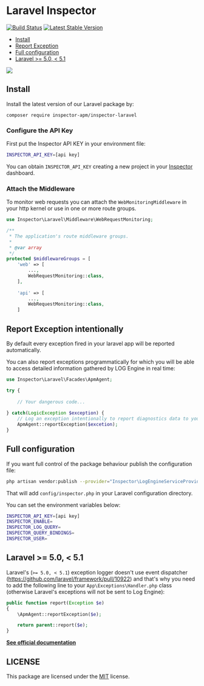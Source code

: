 # Laravel Inspector

[![Build Status](https://travis-ci.org/log-engine/logengine-laravel.svg?branch=master)](https://travis-ci.org/log-engine/logengine-laravel)
[![Latest Stable Version](https://poser.pugx.org/log-engine/logengine-laravel/v/stable)](https://packagist.org/packages/log-engine/logengine-laravel)

- [Install](#install)
- [Report Exception](#exception)
- [Full configuration](#config)
- [Laravel >= 5.0, < 5.1](#compatibility)

![](<https://app.inspector.dev/images/frontend/demo.gif>)

<a name="install"></a>

## Install

Install the latest version of our Laravel package by:

```sehll
composer require inspector-apm/inspector-laravel
```

### Configure the API Key

First put the Inspector API KEY in your environment file:

```bash
INSPECTOR_API_KEY=[api key]
```

You can obtain `INSPECTOR_API_KEY` creating a new project in your [Inspector](https://www.inspector.dev) dashboard.

<a name="middleware"></a>

### Attach the Middleware

To monitor web requests you can attach the `WebMonitoringMiddleware` in your http kernel or use in one or more route groups.

```php
use Inspector\Laravel\Middleware\WebRequestMonitoring;

/**
 * The application's route middleware groups.
 *
 * @var array
 */
protected $middlewareGroups = [
    'web' => [
        ...,
        WebRequestMonitoring::class,
    ],
    
    'api' => [
        ...,
        WebRequestMonitoring::class,
    ]
```

<a name="exception"></a>

## Report Exception intentionally

By default every exception fired in your laravel app will be reported automatically.

You can also report exceptions programmatically for which you will be able to access detailed information gathered by LOG Engine in real time:

```php
use Inspector\Laravel\Facades\ApmAgent;

try {
  	
    // Your dangerous code...
    
} catch(LogicException $exception) {
    // Log an exception intentionally to report diagnostics data to your LOG Engine dashboard
    ApmAgent::reportException($excetion);
}
```

<a name="config"></a>

## Full configuration

If you want full control of the package behaviour publish the configuration file:

```bash
php artisan vendor:publish --provider="Inspector\LogEngineServiceProvider"
```

That will add `config/inspector.php` in your Laravel configuration directory.

You can set the environment variables below:

```bash
INSPECTOR_API_KEY=[api key]
INSPECTOR_ENABLE=
INSPECTOR_LOG_QUERY=
INSPECTOR_QUERY_BINDINGS=
INSPECTOR_USER=
```

<a name="compatibility"></a>

## Laravel >= 5.0, < 5.1

Laravel's (`>= 5.0, < 5.1`) exception logger doesn't use event dispatcher (<https://github.com/laravel/framework/pull/10922>) and that's why you need to add the following line to your `App\Exceptions\Handler.php` class (otherwise Laravel's exceptions will not be sent to Log Engine):

```php
public function report(Exception $e)
{
    \ApmAgent::reportException($e);

    return parent::report($e);
}
```



**[See official documentation](https://www.logengine.dev/docs/1.0/platforms/laravel)**

## LICENSE

This package are licensed under the [MIT](LICENSE) license.